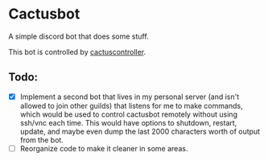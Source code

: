 # Cactusbot

A simple discord bot that does some stuff.

This bot is controlled by [cactuscontroller](https://github.com/willeccles/cactuscontroller).

## Todo:

- [x] Implement a second bot that lives in my personal server (and isn't allowed to join other guilds) that listens for me to make commands, which would be used to control cactusbot remotely without using ssh/vnc each time. This would have options to shutdown, restart, update, and maybe even dump the last 2000 characters worth of output from the bot.
- [ ] Reorganize code to make it cleaner in some areas.
